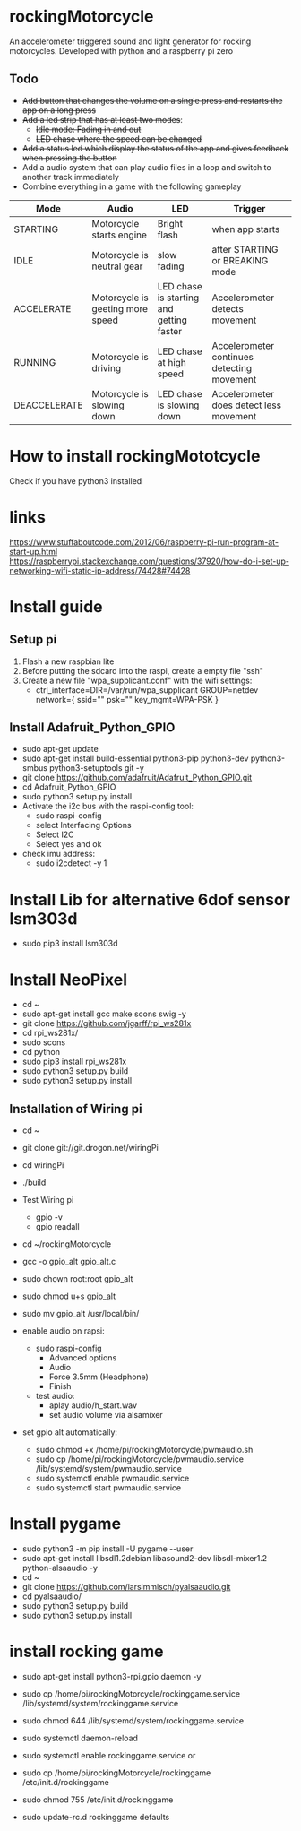 # rockingMotorcycle
An accelerometer triggered sound and light generator for rocking motorcycles. Developed with python and a raspberry pi zero

## Todo

- ~~Add button that changes the volume on a single press and restarts the app on a long press~~
- ~~Add a led strip that has at least two modes~~:
  - ~~Idle mode: Fading in and out~~
  - ~~LED chase where the speed can be changed~~
- ~~Add a status led which display the status of the app and gives feedback when pressing the button~~
- Add a audio system that can play audio files in a loop and switch to another track immediately
- Combine everything in a game with the following gameplay


| Mode  | Audio |  LED | Trigger |
| ------------- | ------------- | ------------- | ------------- |
| STARTING  | Motorcycle starts engine  |  Bright flash |  when app starts |
| IDLE  | Motorcycle is neutral gear  | slow fading | after STARTING or BREAKING mode| 
| ACCELERATE| Motorcycle is geeting more speed | LED chase is starting  and getting faster |Accelerometer detects movement | 
| RUNNING | Motorcycle is driving | LED chase at high speed | Accelerometer continues detecting movement |
| DEACCELERATE | Motorcycle is slowing down | LED chase is slowing down | Accelerometer does detect less movement |

# How to install rockingMototcycle
Check if you have python3 installed

# links
https://www.stuffaboutcode.com/2012/06/raspberry-pi-run-program-at-start-up.html
https://raspberrypi.stackexchange.com/questions/37920/how-do-i-set-up-networking-wifi-static-ip-address/74428#74428

# Install guide
## Setup pi
1. Flash a new raspbian lite
2. Before putting the sdcard into the raspi, create a empty file "ssh"
3. Create a new file "wpa_supplicant.conf" with the wifi settings:
    - ctrl_interface=DIR=/var/run/wpa_supplicant GROUP=netdev
network={
    ssid=""
    psk=""
    key_mgmt=WPA-PSK
}

## Install Adafruit_Python_GPIO
- sudo apt-get update
- sudo apt-get install build-essential python3-pip python3-dev python3-smbus python3-setuptools git -y
- git clone https://github.com/adafruit/Adafruit_Python_GPIO.git
- cd Adafruit_Python_GPIO
- sudo python3 setup.py install
- Activate the i2c bus with the raspi-config tool:
    - sudo raspi-config
    - select Interfacing Options
    - Select I2C
    - Select yes and ok 
- check imu address:
    - sudo i2cdetect -y 1
	
# Install Lib for alternative 6dof sensor lsm303d
- sudo pip3 install lsm303d
    
# Install NeoPixel
- cd ~
- sudo apt-get install gcc make scons swig -y
- git clone https://github.com/jgarff/rpi_ws281x
- cd rpi_ws281x/
- sudo scons
- cd python
- sudo pip3 install rpi_ws281x
- sudo python3 setup.py build
- sudo python3 setup.py install



## Installation of Wiring pi
- cd ~
- git clone git://git.drogon.net/wiringPi
- cd wiringPi
- ./build

- Test Wiring pi
    - gpio -v
    - gpio readall
- cd ~/rockingMotorcycle
- gcc -o gpio_alt gpio_alt.c
- sudo chown root:root gpio_alt
- sudo chmod u+s gpio_alt
- sudo mv gpio_alt /usr/local/bin/
- enable audio on rapsi:
    - sudo raspi-config
        - Advanced options
        - Audio
        - Force 3.5mm (Headphone)
        - Finish
    - test audio:
        - aplay audio/h_start.wav
        - set audio volume via alsamixer
- set gpio alt automatically:
	- sudo chmod +x /home/pi/rockingMotorcycle/pwmaudio.sh
	- sudo cp /home/pi/rockingMotorcycle/pwmaudio.service  /lib/systemd/system/pwmaudio.service
	- sudo systemctl enable pwmaudio.service
	- sudo systemctl start pwmaudio.service
	
# Install pygame
- sudo python3 -m pip install -U pygame --user
- sudo apt-get install libsdl1.2debian libasound2-dev libsdl-mixer1.2 python-alsaaudio -y
- cd ~
- git clone https://github.com/larsimmisch/pyalsaaudio.git
- cd pyalsaaudio/
- sudo python3 setup.py build 
- sudo python3 setup.py install

# install rocking game 
- sudo apt-get install python3-rpi.gpio daemon -y   

- sudo cp /home/pi/rockingMotorcycle/rockinggame.service /lib/systemd/system/rockinggame.service
- sudo chmod 644 /lib/systemd/system/rockinggame.service
- sudo systemctl daemon-reload
- sudo systemctl enable rockinggame.service
or
- sudo cp /home/pi/rockingMotorcycle/rockinggame /etc/init.d/rockinggame
- sudo chmod 755 /etc/init.d/rockinggame
- sudo update-rc.d rockinggame defaults